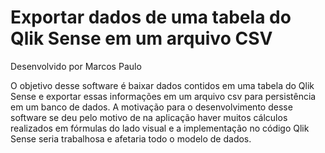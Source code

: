 # Exportar dados de uma tabela do Qlik Sense em um arquivo CSV

Desenvolvido por Marcos Paulo

O objetivo desse software é baixar dados contidos em uma tabela do Qlik Sense e exportar essas informações em um arquivo csv para persistência em um banco de dados. A motivação para o desenvolvimento desse software se deu pelo motivo de na aplicação haver muitos cálculos realizados em fórmulas do lado visual e a implementação no código Qlik Sense seria trabalhosa e afetaria todo o modelo de dados. 